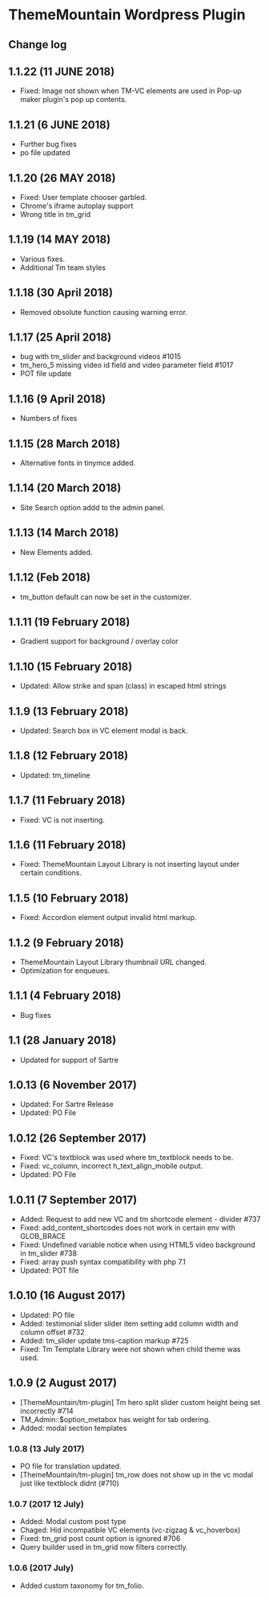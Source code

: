# ThemeMountain Wordpress Plugin

## Change log

## 1.1.22 (11 JUNE 2018)
- Fixed: Image not shown when TM-VC elements are used in Pop-up maker plugin's pop up contents.

## 1.1.21 (6 JUNE 2018)
- Further bug fixes
- po file updated

## 1.1.20 (26 MAY 2018)
- Fixed: User template chooser garbled.
- Chrome's iframe autoplay support
- Wrong title in tm_grid

## 1.1.19 (14 MAY 2018)
- Various fixes.
- Additional Tm team styles

## 1.1.18 (30 April 2018)
- Removed obsolute function causing warning error.

## 1.1.17 (25 April 2018)
- bug with tm_slider and background videos #1015
- tm_hero_5 missing video id field and video parameter field #1017
- POT file update

## 1.1.16 (9 April 2018)
- Numbers of fixes

## 1.1.15 (28 March 2018)
- Alternative fonts in tinymce added.

## 1.1.14 (20 March 2018)
- Site Search option addd to the admin panel.

## 1.1.13 (14 March 2018)
- New Elements added.

## 1.1.12 (Feb 2018)
- tm_button default can now be set in the customizer.

## 1.1.11 (19 February 2018)
- Gradient support for background / overlay color

## 1.1.10 (15 February 2018)
- Updated: Allow strike and span (class) in escaped html strings

## 1.1.9 (13 February 2018)
- Updated: Search box in VC element modal is back.

## 1.1.8 (12 February 2018)
- Updated: tm_timeline

## 1.1.7 (11 February 2018)
- Fixed: VC is not inserting.

## 1.1.6 (11 February 2018)
- Fixed: ThemeMountain Layout Library is not inserting layout under certain conditions.

## 1.1.5 (10 February 2018)
- Fixed: Accordion element output invalid html markup.

## 1.1.2 (9 February 2018)
- ThemeMountain Layout Library thumbnail URL changed.
- Optimization for enqueues.

## 1.1.1 (4 February 2018)
- Bug fixes

## 1.1 (28 January 2018)
- Updated for support of Sartre

## 1.0.13 (6 November 2017)
- Updated: For Sartre Release
- Updated: PO File

## 1.0.12 (26 September 2017)
- Fixed: VC's textblock was used where tm_textblock needs to be.
- Fixed: vc_column, incorrect h_text_align_mobile output.
- Updated: PO File

## 1.0.11 (7 September 2017)
- Added: Request to add new VC and tm shortcode element - divider #737
- Fixed: add_content_shortcodes does not work in certain env with GLOB_BRACE
- Fixed: Undefined variable notice when using HTML5 video background in tm_slider #738
- Fixed: array push syntax compatibility with php 7.1
- Updated: POT file

## 1.0.10 (16 August 2017)
- Updated: PO file
- Added: testimonial slider slider item setting add column width and column offset #732
- Added: tm_slider update tms-caption markup #725
- Fixed: Tm Template Library were not shown when child theme was used.

## 1.0.9 (2 August 2017)
- [ThemeMountain/tm-plugin]	Tm hero split slider custom height being set incorrectly #714
- TM_Admin::$option_metabox has weight for tab ordering.
- Added: modal section templates

### 1.0.8 (13 July 2017)
- PO file for translation updated.
- [ThemeMountain/tm-plugin] tm_row does not show up in the vc modal just like textblock didnt (#710)

### 1.0.7 (2017 12 July)
- Added: Modal custom post type
- Chaged: Hid incompatible VC elements (vc-zigzag & vc_hoverbox)
- Fixed: tm_grid post count option is ignored #706
- Query builder used in tm_grid now filters correctly.

### 1.0.6 (2017 July)
- Added custom taxonomy for tm_folio.